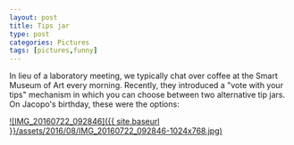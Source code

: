 ```yaml
---
layout: post
title: Tips jar
type: post
categories: Pictures
tags: [pictures,funny]
---
```


In lieu of a laboratory meeting, we typically chat over coffee at the Smart Museum of Art every morning. Recently, they introduced a "vote with your tips" mechanism in which you can choose between two alternative tip jars. On&nbsp;Jacopo's birthday, these were the options:

[![IMG_20160722_092846]({{ site.baseurl }}/assets/2016/08/IMG_20160722_092846-1024x768.jpg)](http://allesinalab.uchicago.edu/wp-content/uploads/2016/08/IMG_20160722_092846.jpg)

